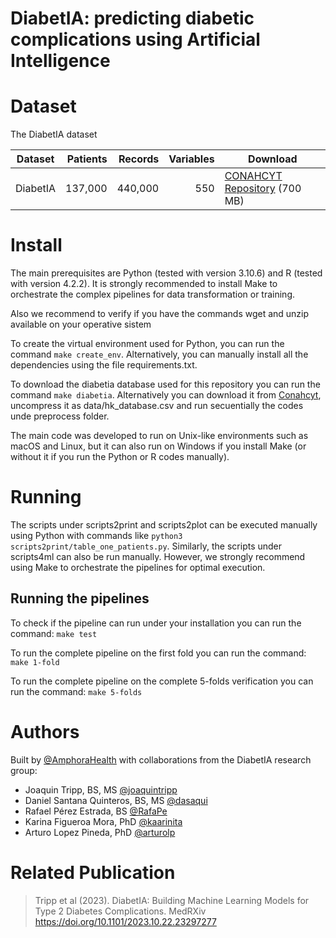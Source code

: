 DiabetIA: predicting diabetic complications using Artificial Intelligence
==============================


Dataset
=========

The DiabetIA dataset 

| Dataset                                                           | Patients | Records | Variables | Download                                                                   |
| ----------------------------------------------------------------- | ---------: | ---------: | --------: | -------------------------------------------------------------------------- |
| DiabetIA              |         137,000 |  440,000 |    550 | [CONAHCYT Repository](TBD) (700 MB)


Install
=======

The main prerequisites are Python (tested with version 3.10.6) and R (tested with version 4.2.2). It is strongly recommended to install Make to orchestrate the complex pipelines for data transformation or training.

Also we recommend to verify if you have the commands wget and unzip available on your operative sistem

To create the virtual environment used for Python, you can run the command `make create_env`. Alternatively, you can manually install all the dependencies using the file requirements.txt.

To download the diabetia database used for this repository you can run the command `make diabetia`. Alternatively you can download it from [Conahcyt](https://repositorio-salud.conacyt.mx/jspui/bitstream/1000/296/5/hk_database_17ago2023.zip), uncompress it as data/hk_database.csv and run secuentially the codes unde preprocess folder.

The main code was developed to run on Unix-like environments such as macOS and Linux, but it can also run on Windows if you install Make (or without it if you run the Python or R codes manually).

Running
=======

The scripts under scripts2print and scripts2plot can be executed manually using Python with commands like `python3 scripts2print/table_one_patients.py`. Similarly, the scripts under scripts4ml can also be run manually. However, we strongly recommend using Make to orchestrate the pipelines for optimal execution.

## Running the pipelines

To check if the pipeline can run under your installation you can run the command:
`make test`

To run the complete pipeline on the first fold you can run the command:
`make 1-fold`

To run the complete pipeline on the complete 5-folds verification you can run the command:
`make 5-folds`

Authors
=======

Built by [@AmphoraHealth](github.com/AmphoraHealth) with collaborations from the DiabetIA research group:
* Joaquin Tripp, BS, MS [@joaquintripp](github.com/joaquintripp)
* Daniel Santana Quinteros, BS, MS [@dasaqui](github.com/dasaqui)
* Rafael Pérez Estrada, BS [@RafaPe](github.com/RafaPe)
* Karina Figueroa Mora, PhD [@kaarinita](github.com/kaarinita)
* Arturo Lopez Pineda, PhD [@arturolp](github.com/arturolp)

Related Publication
==================

> Tripp et al (2023). DiabetIA: Building Machine Learning Models for Type 2 Diabetes Complications. MedRXiv https://doi.org/10.1101/2023.10.22.23297277
